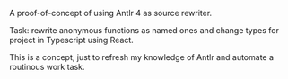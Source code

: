 A proof-of-concept of using Antlr 4 as source rewriter.

Task: rewrite anonymous functions as named ones and change types for
project in Typescript using React.

This is a concept, just to refresh my knowledge of Antlr and automate
a routinous work task.
